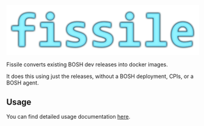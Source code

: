 

![fissile-logo](./docs/fissile-logo.png)

Fissile converts existing BOSH dev releases into docker images.

It does this using just the releases, without a BOSH deployment, CPIs, or a BOSH 
agent.

## Usage

You can find detailed usage documentation [here](./docs/fissile.md).


